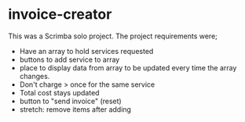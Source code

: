 # invoice-creator
This was a Scrimba solo project. The project requirements were;
- Have an array to hold services requested
- buttons to add service to array
- place to display data from array to be updated every time the array changes.
- Don't charge > once for the same service
- Total cost stays updated
- button to "send invoice" (reset)
- stretch: remove items after adding
